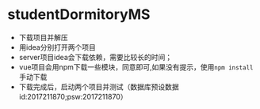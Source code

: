 # studentDormitoryMS

* 下载项目并解压
* 用idea分别打开两个项目
* server项目idea会下载依赖，需要比较长的时间；
* vue项目会用npm下载一些模块，同意即可,如果没有提示，使用```npm install```手动下载
* 下载完成后，启动两个项目并测试（数据库预设数据 id:2017211870;psw:2017211870）